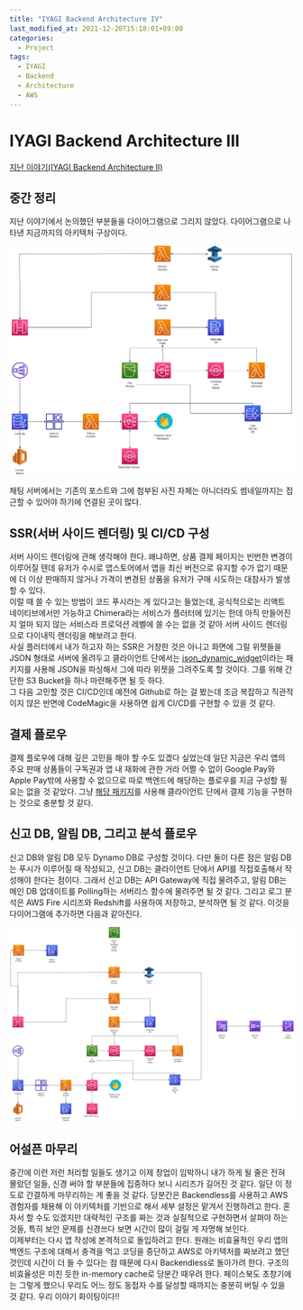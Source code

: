```yaml
---
title: "IYAGI Backend Architecture IV"
last_modified_at: 2021-12-20T15:18:01+09:00
categories:
  - Project
tags:
  - IYAGI
  - Backend
  - Architecture
  - AWS
---
```


# IYAGI Backend Architecture III

[지난 이야기(IYAGI Backend Architecture II)](https://tksuns12.github.io/project/iyagi-backend-arch4/)

## 중간 정리

지난 이야기에서 논의했던 부분들을 다이어그램으로 그리지 않았다. 다이어그램으로 나타낸 지금까지의 아키텍처 구상이다.

![architecturimage](../assets/images/IYAGI_Architecture.drawio_7.png)

채팅 서버에서는 기존의 포스트와 그에 첨부된 사진 자체는 아니더라도 썸네일까지는 접근할 수 있어야 하기에 연결된 곳이 많다.

## SSR(서버 사이드 렌더링) 및 CI/CD 구성

서버 사이드 렌더링에 관해 생각해야 한다. 왜냐하면, 상품 결제 페이지는 빈번한 변경이 이루어질 텐데 유저가 수시로 앱스토어에서 앱을 최신 버전으로 유지할 수가 없기 때문에 더 이상 판매하지 않거나 가격이 변경된 상품을 유저가 구매 시도하는 대참사가 발생할 수 있다.  
이럴 때 쓸 수 있는 방법이 코드 푸시라는 게 있다고는 들었는데, 공식적으로는 리액트 네이티브에서만 가능하고 Chimera라는 서비스가 플러터에 있기는 한데 아직 만들어진지 얼마 되지 않는 서비스라 프로덕션 레벨에 쓸 수는 없을 것 같아 서버 사이드 렌더링으로 다이내믹 렌더링을 해보려고 한다.  
사실 플러터에서 내가 하고자 하는 SSR은 거창한 것은 아니고 화면에 그릴 위젯들을 JSON 형태로 서버에 올려두고 클라이언트 단에서는 [json_dynamic_widget](https://pub.dev/packages/json_dynamic_widget)이라는 패키지를 사용해 JSON을 파싱해서 그에 따라 위젯을 그려주도록 할 것이다. 그를 위해 간단한 S3 Bucket을 하나 마련해주면 될 듯 하다.  
그 다음 고민할 것은 CI/CD인데 예전에 Github로 하는 걸 봤는데 조금 복잡하고 직관적이지 않은 반면에 CodeMagic을 사용하면 쉽게 CI/CD를 구현할 수 있을 것 같다.  

## 결제 플로우

결제 플로우에 대해 깊은 고민을 해야 할 수도 있겠다 싶었는데 일단 지금은 우리 앱의 주요 판매 상품들이 구독권과 앱 내 재화에 관한 거라 어쩔 수 없이 Google Pay와 Apple Pay밖에 사용할 수 없으므로 따로 백엔드에 해당하는 플로우를 지금 구성할 필요는 없을 것 같았다. 그냥 [해당 패키지](https://pub.dev/packages/pay)를 사용해 클라이언트 단에서 결제 기능을 구현하는 것으로 충분할 것 같다.

## 신고 DB, 알림 DB, 그리고 분석 플로우

신고 DB와 알림 DB 모두 Dynamo DB로 구성할 것이다. 다만 둘이 다른 점은 알림 DB는 푸시가 이루어질 때 작성되고, 신고 DB는 클라이언트 단에서 API를 직접호출해서 작성해야 한다는 점이다. 그래서 신고 DB는 API Gateway에 직접 물려주고, 알림 DB는 메인 DB 업데이트를 Polling하는 서버리스 함수에 물려주면 될 것 같다. 그리고 로그 분석은 AWS Fire 시리즈와 Redshift를 사용하여 저장하고, 분석하면 될 것 같다. 이것을 다이어그램에 추가하면 다음과 같아진다.

![ArchitectureImage](../assets/images/IYAGI_Architecture.drawio_8.png)

## 어설픈 마무리

중간에 이런 저런 처리할 일들도 생기고 이제 창업이 임박하니 내가 하게 될 줄은 전혀 몰랐던 일들, 신경 써야 할 부분들에 집중하다 보니 시리즈가 길어진 것 같다. 일단 이 정도로 간결하게 마무리하는 게 좋을 것 같다. 당분간은 Backendless를 사용하고 AWS 경험자를 채용해 이 아키텍처를 기반으로 해서 세부 설정은 맡겨서 진행하려고 한다. 혼자서 할 수도 있겠지만 대략적인 구조를 짜는 것과 실질적으로 구현하면서 살펴야 하는 것들, 특히 보안 문제를 신경쓰다 보면 시간이 많이 걸릴 게 자명해 보인다.  
이제부터는 다시 앱 작성에 본격적으로 돌입하려고 한다. 원래는 비효율적인 우리 앱의 백엔드 구조에 대해서 충격을 먹고 코딩을 중단하고 AWS로 아키텍처를 짜보려고 했던 것인데 시간이 더 들 수 있다는 점 때문에 다시 Backendless로 돌아가려 한다. 구조의 비효율성은 미친 듯한 in-memory cache로 당분간 때우려 한다. 페이스북도 초창기에는 그렇게 했으니 우리도 어느 정도 동접자 수를 달성할 때까지는 충분히 버틸 수 있을 것 같다. 우리 이야기 화이팅이다!!
